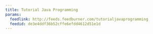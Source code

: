 ```yaml
---
title: Tutorial Java Programming
params:
  feedlink: http://feeds.feedburner.com/tutorialjavaprogramming
  feedid: de3e4ddf36b52cffe6efdd4612d51e1d
---
```


